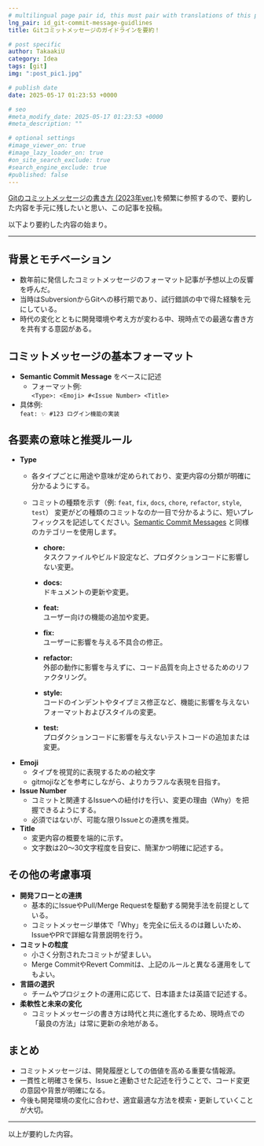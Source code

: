 ```yaml
---
# multilingual page pair id, this must pair with translations of this page. (This name must be unique)
lng_pair: id_git-commit-message-guidlines
title: Gitコミットメッセージのガイドラインを要約！

# post specific
author: TakaakiU
category: Idea
tags: [git]
img: ":post_pic1.jpg"

# publish date
date: 2025-05-17 01:23:53 +0000

# seo
#meta_modify_date: 2025-05-17 01:23:53 +0000
#meta_description: ""

# optional settings
#image_viewer_on: true
#image_lazy_loader_on: true
#on_site_search_exclude: true
#search_engine_exclude: true
#published: false
---
```


[Gitのコミットメッセージの書き方 (2023年ver.)](https://zenn.dev/itosho/articles/git-commit-message-2023)を頻繁に参照するので、要約した内容を手元に残したいと思い、この記事を投稿。

以下より要約した内容の始まり。

---

## 背景とモチベーション
- 数年前に発信したコミットメッセージのフォーマット記事が予想以上の反響を呼んだ。
- 当時はSubversionからGitへの移行期であり、試行錯誤の中で得た経験を元にしている。
- 時代の変化とともに開発環境や考え方が変わる中、現時点での最適な書き方を共有する意図がある。

## コミットメッセージの基本フォーマット
- **Semantic Commit Message** をベースに記述
    - フォーマット例:  
    `<Type>: <Emoji> #<Issue Number> <Title>`
- 具体例:  
    `feat: ✨ #123 ログイン機能の実装`

## 各要素の意味と推奨ルール
- **Type**
    - 各タイプごとに用途や意味が定められており、変更内容の分類が明確に分かるようにする。
    - コミットの種類を示す（例: `feat`, `fix`, `docs`, `chore`, `refactor`, `style`, `test`）
        変更がどの種類のコミットなのか一目で分かるように、短いプレフィックスを記述してください。[Semantic Commit Messages](https://gist.github.com/joshbuchea/6f47e86d2510bce28f8e7f42ae84c716) と同様のカテゴリーを使用します。

        - **chore:**  
        タスクファイルやビルド設定など、プロダクションコードに影響しない変更。

        - **docs:**  
        ドキュメントの更新や変更。

        - **feat:**  
        ユーザー向けの機能の追加や変更。

        - **fix:**  
        ユーザーに影響を与える不具合の修正。

        - **refactor:**  
        外部の動作に影響を与えずに、コード品質を向上させるためのリファクタリング。

        - **style:**  
        コードのインデントやタイプミス修正など、機能に影響を与えないフォーマットおよびスタイルの変更。

        - **test:**  
        プロダクションコードに影響を与えないテストコードの追加または変更。
- **Emoji**  
    - タイプを視覚的に表現するための絵文字  
    - gitmojiなどを参考にしながら、よりカラフルな表現を目指す。
- **Issue Number**  
    - コミットと関連するIssueへの紐付けを行い、変更の理由（Why）を把握できるようにする。
    - 必須ではないが、可能な限りIssueとの連携を推奨。
- **Title**  
    - 変更内容の概要を端的に示す。  
    - 文字数は20～30文字程度を目安に、簡潔かつ明確に記述する。

## その他の考慮事項
- **開発フローとの連携**  
    - 基本的にIssueやPull/Merge Requestを駆動する開発手法を前提としている。
    - コミットメッセージ単体で「Why」を完全に伝えるのは難しいため、IssueやPRで詳細な背景説明を行う。
- **コミットの粒度**  
    - 小さく分割されたコミットが望ましい。
    - Merge CommitやRevert Commitは、上記のルールと異なる運用をしてもよい。
- **言語の選択**  
    - チームやプロジェクトの運用に応じて、日本語または英語で記述する。
- **柔軟性と未来の変化**  
    - コミットメッセージの書き方は時代と共に進化するため、現時点での「最良の方法」は常に更新の余地がある。

## まとめ
- コミットメッセージは、開発履歴としての価値を高める重要な情報源。
- 一貫性と明確さを保ち、Issueと連動させた記述を行うことで、コード変更の意図や背景が明確になる。
- 今後も開発環境の変化に合わせ、適宜最適な方法を模索・更新していくことが大切。

---

以上が要約した内容。
